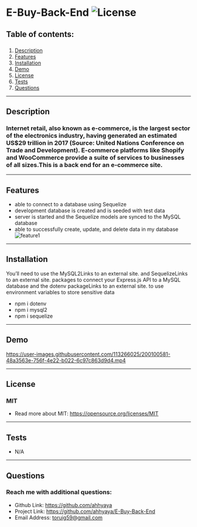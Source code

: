 # E-Buy-Back-End ![License](https://img.shields.io/badge/license-MIT-green)

  ## Table of contents:
  ### 
  1. [Description](#description)
  3. [Features](#features)
3. [Installation](#installation)
4. [Demo](#demo)
5. [License](#license)
6. [Tests](#tests)
7. [Questions](#questions)

  ---

  ## Description 
  ### Internet retail, also known as e-commerce, is the largest sector of the electronics industry, having generated an estimated US$29 trillion in 2017 (Source: United Nations Conference on Trade and Development). E-commerce platforms like Shopify and WooCommerce provide a suite of services to businesses of all sizes.This is a back end for an e-commerce site.
  ---
  ## Features

   * able to connect to a database using Sequelize
   * development database is created and is seeded with test data
   * server is started and the Sequelize models are synced to the MySQL database
   * able to successfully create, update, and delete data in my database
   ![feature1](./src/1.png)
  ---
  ## Installation
  You’ll need to use the MySQL2Links to an external site. and SequelizeLinks to an external site. packages to connect your Express.js API to a MySQL database and the dotenv packageLinks to an external site. to use environment variables to store sensitive data
   * npm i dotenv
   * npm i mysql2
   * npm i sequelize
  ---

  ## Demo


https://user-images.githubusercontent.com/113266025/200100581-48a3563e-756f-4e22-b022-6c97c863d9d4.mp4


  ---

  ## License
  ### MIT
  * Read more about MIT: https://opensource.org/licenses/MIT 

  ---

  ## Tests
  * N/A
  ---
  
  ## Questions
  ### Reach me with additional questions:
  * Github Link: https://github.com/ahhyaya
  * Project Link: https://github.com/ahhyaya/E-Buy-Back-End
  * Email Address: toruig59@gmail.com

